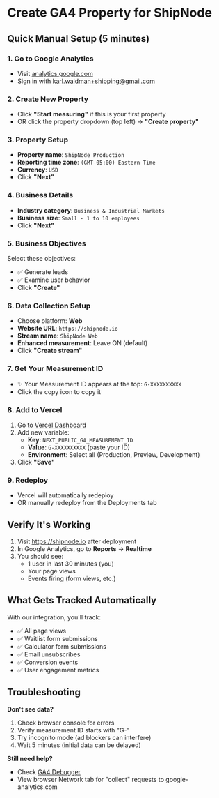 # Create GA4 Property for ShipNode

## Quick Manual Setup (5 minutes)

### 1. Go to Google Analytics
- Visit [analytics.google.com](https://analytics.google.com/)
- Sign in with karl.waldman+shipping@gmail.com

### 2. Create New Property
- Click **"Start measuring"** if this is your first property
- OR click the property dropdown (top left) → **"Create property"**

### 3. Property Setup
- **Property name**: `ShipNode Production`
- **Reporting time zone**: `(GMT-05:00) Eastern Time`
- **Currency**: `USD`
- Click **"Next"**

### 4. Business Details
- **Industry category**: `Business & Industrial Markets`
- **Business size**: `Small - 1 to 10 employees`
- Click **"Next"**

### 5. Business Objectives
Select these objectives:
- ✅ Generate leads
- ✅ Examine user behavior
- Click **"Create"**

### 6. Data Collection Setup
- Choose platform: **Web**
- **Website URL**: `https://shipnode.io`
- **Stream name**: `ShipNode Web`
- **Enhanced measurement**: Leave ON (default)
- Click **"Create stream"**

### 7. Get Your Measurement ID
- ✨ Your Measurement ID appears at the top: `G-XXXXXXXXXX`
- Click the copy icon to copy it

### 8. Add to Vercel
1. Go to [Vercel Dashboard](https://vercel.com/karl-waldmans-projects/shippingaggregator/settings/environment-variables)
2. Add new variable:
   - **Key**: `NEXT_PUBLIC_GA_MEASUREMENT_ID`
   - **Value**: `G-XXXXXXXXXX` (paste your ID)
   - **Environment**: Select all (Production, Preview, Development)
3. Click **"Save"**

### 9. Redeploy
- Vercel will automatically redeploy
- OR manually redeploy from the Deployments tab

## Verify It's Working

1. Visit https://shipnode.io after deployment
2. In Google Analytics, go to **Reports** → **Realtime**
3. You should see:
   - 1 user in last 30 minutes (you)
   - Your page views
   - Events firing (form views, etc.)

## What Gets Tracked Automatically

With our integration, you'll track:
- ✅ All page views
- ✅ Waitlist form submissions
- ✅ Calculator form submissions
- ✅ Email unsubscribes
- ✅ Conversion events
- ✅ User engagement metrics

## Troubleshooting

**Don't see data?**
1. Check browser console for errors
2. Verify measurement ID starts with "G-"
3. Try incognito mode (ad blockers can interfere)
4. Wait 5 minutes (initial data can be delayed)

**Still need help?**
- Check [GA4 Debugger](https://chrome.google.com/webstore/detail/google-analytics-debugger/jnkmfdileelhofjcijamephohjechhna)
- View browser Network tab for "collect" requests to google-analytics.com